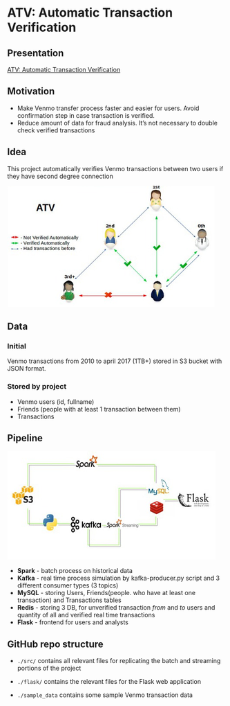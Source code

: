 # ATV: Automatic Transaction Verification

## Presentation

[ATV: Automatic Transaction Verification](https://www.slideshare.net/ssuserba9593/atv-automatictransaction-verification "ATV presentation")
## Motivation

* Make Venmo transfer process faster and easier for users. Avoid confirmation step in case transaction is verified.
* Reduce amount of data for fraud analysis. It’s not necessary to double check verified transactions
## Idea
This project automatically verifies Venmo transactions between two users if they have second degree connection

![alt text][2dc]

[2dc]: https://github.com/Samariya57/ATV/blob/master/images/seconddegreeconnection.jpg "Second degree connection schema"

## Data
### Initial
Venmo transactions from 2010 to april 2017 (1TB+) stored in S3 bucket with JSON format. 
### Stored by project
* Venmo users (id, fullname)
* Friends (people with at least 1 transaction between them)
* Transactions
## Pipeline
![alt text][pipeline]

[pipeline]: https://github.com/Samariya57/ATV/blob/master/images/pipeline.jpg "Current pipeline"

* **Spark** - batch process on historical data
* **Kafka** - real time process simulation by kafka-producer.py script and 3 different consumer types (3 topics)
* **MySQL** - storing Users, Friends(people. who have at least one transaction) and Transactions tables
* **Redis** - storing 3 DB, for unverified transaction _from_ and _to_ users and quantity of all and verified real time transactions 
* **Flask** - frontend for users and analysts
## GitHub repo structure  

- `./src/` contains all relevant files for replicating the batch and streaming portions of the project

- `./flask/` contains the relevant files for the Flask web application

- `./sample_data` contains some sample Venmo transaction data
